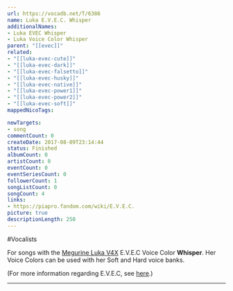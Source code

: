 ```yaml
---
url: https://vocadb.net/T/6386
name: Luka E.V.E.C. Whisper
additionalNames: 
- Luka EVEC Whisper
- Luka Voice Color Whisper
parent: "[[evec]]"
related:
- "[[luka-evec-cute]]"
- "[[luka-evec-dark]]"
- "[[luka-evec-falsetto]]"
- "[[luka-evec-husky]]"
- "[[luka-evec-native]]"
- "[[luka-evec-power1]]"
- "[[luka-evec-power2]]"
- "[[luka-evec-soft]]"
mappedNicoTags:

newTargets:
- song
commentCount: 0
createDate: 2017-08-09T23:14:44
status: Finished
albumCount: 0
artistCount: 0
eventCount: 0
eventSeriesCount: 0
followerCount: 1
songListCount: 0
songCount: 4
links: 
- https://piapro.fandom.com/wiki/E.V.E.C.
picture: true
descriptionLength: 250
---
```


#Vocalists

For songs with the [Megurine Luka V4X](http://vocadb.net/Ar/18748) E.V.E.C Voice Color **Whisper**. Her Voice Colors can be used with her Soft and Hard voice banks.

(For more information regarding E.V.E.C, see [here](http://vocadb.net/T/4828/evec).)

---

